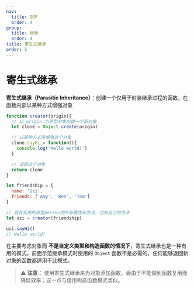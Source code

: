 ```yaml
---
nav:
  title: OOP
  order: 4
group:
  title: 继承
  order: 4
title: 寄生式继承
order: 5
---
```


# 寄生式继承

**寄生式继承（Parasitic Inheritance）**：创建一个仅用于封装继承过程的函数，在函数内部以某种方式增强对象

```js
function creator(origin){
  // 以 origin 为原型对象创建一个新对象
  let clone = Object.create(origin)

  // 以某种方式来增强这个对象
  clone.sayHi = function(){
    console.log('Hello world!')
  }

  // 返回这个对象
  return clone
}

let friendship = {
  name: 'Uzi',
  friends: ['Amy', 'Ben', 'Tom']
}

// 具有实例的原型person的所有属性和方法，也有自己的方法
let uzi = creator(friendship)

uzi.sayHi()
// Hello world!
```

在主要考虑对象而 **不是自定义类型和构造函数的情况下**，寄生式继承也是一种有用的模式。前面示范继承模式时使用的 `Object` 函数不是必需的，任何能够返回新对象的函数都适用于此模式。

> ⚠️ **注意：** 使用寄生式继承来为对象添加函数，会由于不能做到函数复用而降低效率；这一点与借用构造函数模式类似。